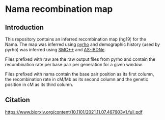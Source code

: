 # Nama recombination map

## Introduction
This repository contains an inferred recombination map (hg19) for the Nama.
The map was inferred using [pyrho](https://github.com/popgenmethods/pyrho) and demographic history (used by pyrho) was inferred using [SMC++](https://github.com/popgenmethods/smcpp) and [AS-IBDNe](https://github.com/hennlab/snake-IBDne).

Files prefixed with raw are the raw output files from pyrho and contain the recombination rate per base pair per generation for a given window.

Files prefixed with nama contain the base pair position as its first column, the recombination rate in cM/Mb as its second column and the genetic position in cM as its third column.

## Citation
https://www.biorxiv.org/content/10.1101/2021.11.07.467603v1.full.pdf
